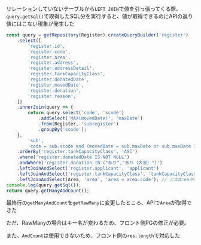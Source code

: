 リレーションしていないテーブルから`LEFT JOIN`で値を引っ張ってくる際、  
`query.getSql()`で取得したSQL分を実行すると、値が取得できるのにAPIの返り値にはこない現象が発生した

```js
const query = getRepository(Register).createQueryBuilder('register')
    .select([
        'register.id',
        'register.code',
        'register.area',
        'register.address',
        'register.addressDetail',
        'register.tankCapacityClass',
        'register.donatedDate',
        'register.movedDate',
        'register.donation',
        'register.reason',
    ])
    .innerJoin(query => {
        return query.select('code', 'scode')
            .addSelect('MAX(movedDate)', 'maxDate')
            .from(Register, 'subregister')
            .groupBy('scode');
    },
        'sub',
        'code = sub.scode and (movedDate = sub.maxDate or sub.maxDate IS Null)')
    .orderBy('register.tankCapacityClass', 'ASC')
    .where('register.donatedDate IS NOT NULL')
    .andWhere('register.donation IN ("あり","あり（大家）")')
    .leftJoinAndSelect('register.applicant', 'applicant')
    .leftJoinAndSelect('register.tankCapacityClass', 'tankCapacityClass')
    .leftJoinAndSelect(Area, 'area', 'area = area.code'); // このAreaが取得できない
console.log(query.getSql());
return query.getManyAndCount();
```

最終行の`getManyAndCount`を`getRawMany`に変更したところ、APIで`Area`が取得できた

ただ、RawManyの場合はキー名が変わるため、フロント側PGの修正が必要。

また、`AndCount`は使用できないため、フロント側の`res.length`で対応した

